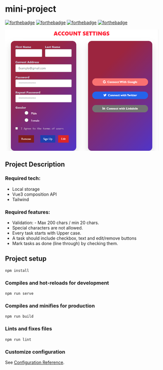 # mini-project

[![forthebadge](https://forthebadge.com/images/badges/made-with-vue.svg)](https://forthebadge.com)
[![forthebadge](https://forthebadge.com/images/badges/works-on-my-machine.svg)](https://forthebadge.com)
[![forthebadge](https://forthebadge.com/images/badges/uses-css.svg)](https://forthebadge.com)
[![forthebadge](https://forthebadge.com/images/badges/uses-js.svg)](https://forthebadge.com)

![alt text](https://github.com/hadhemigharbi/App-todo/blob/main/image.PNG)

## Project Description
### Required tech:
- Local storage
- Vue3 composition API
- Tailwind

### Required features:
- Validation: - Max 200 chars / min 20 chars.
- Special characters are not allowed.
- Every task starts with Upper case.
- A task should include checkbox, text and edit/remove buttons
- Mark tasks as done (line through) by checking them.

## Project setup
```
npm install
```

### Compiles and hot-reloads for development
```
npm run serve
```

### Compiles and minifies for production
```
npm run build
```

### Lints and fixes files
```
npm run lint
```

### Customize configuration
See [Configuration Reference](https://cli.vuejs.org/config/).
